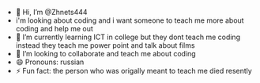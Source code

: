 - 👋 Hi, I’m @Zhnets444
- i'm looking about coding and i want someone to teach me more about coding and help me out
- 🌱 I’m currently learning ICT in college but they dont teach me coding instead they teach me power point and talk about films
- 💞️ I’m looking to collaborate and teach me about coding 
- 😄 Pronouns: russian 
- ⚡ Fun fact: the person who was origally meant to teach me died resently 

<!---
Zhnets444/Zhnets444 is a ✨ special ✨ repository because its `README.md` (this file) appears on your GitHub profile.
You can click the Preview link to take a look at your changes.
--->
